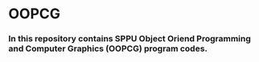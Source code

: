# OOPCG
### In this repository contains SPPU Object Oriend Programming and Computer Graphics (OOPCG) program codes.

